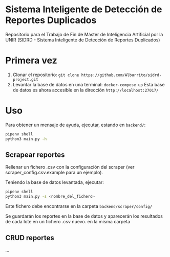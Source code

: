 # Sistema Inteligente de Detección de Reportes Duplicados

Repositorio para el Trabajo de Fin de Máster de Inteligencia Artificial por la UNIR (SIDRD - Sistema Inteligente de Detección de Reportes Duplicados)

# Primera vez

1. Clonar el repositorio:
   `git clone https://github.com/Alburrito/sidrd-project.git`
2. Levantar la base de datos en una terminal:
   `docker-compose up`
Esta base de datos es ahora accesible en la dirección `http://localhost:27017/`


# Uso

Para obtener un mensaje de ayuda, ejecutar, estando en `backend/`:

   ```bash
   pipenv shell
   python3 main.py -h
   ```

## Scrapear reportes

Rellenar un fichero .csv con la configuración del scraper (ver scraper_config.csv.example para un ejemplo).

Teniendo la base de datos levantada, ejecutar:
   
   ```bash
   pipenv shell
   python3 main.py -s <nombre_del_fichero>
   ```
Este fichero debe encontrarse en la carpeta `backend/scraper/config/`

Se guardarán los reportes en la base de datos y aparecerán los resultados de cada lote en un fichero .csv nuevo. en la misma carpeta

## CRUD reportes

...
